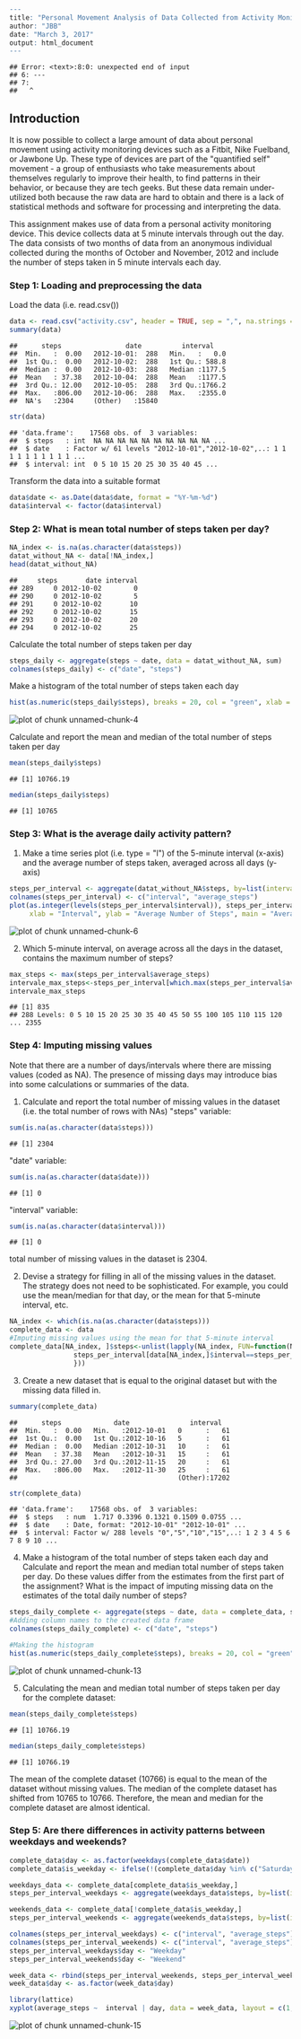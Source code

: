 

```r
---
title: "Personal Movement Analysis of Data Collected from Activity Monitoring Devices"
author: "JBB"
date: "March 3, 2017"
output: html_document
---
```

```
## Error: <text>:8:0: unexpected end of input
## 6: ---
## 7: 
##   ^
```


## Introduction

It is now possible to collect a large amount of data about personal movement using activity monitoring devices such as a Fitbit, Nike Fuelband, or Jawbone Up. These type of devices are part of the "quantified self" movement - a group of enthusiasts who take measurements about themselves regularly to improve their health, to find patterns in their behavior, or because they are tech geeks. But these data remain under-utilized both because the raw data are hard to obtain and there is a lack of statistical methods and software for processing and interpreting the data.

This assignment makes use of data from a personal activity monitoring device. This device collects data at 5 minute intervals through out the day. The data consists of two months of data from an anonymous individual collected during the months of October and November, 2012 and include the number of steps taken in 5 minute intervals each day.

### Step 1: Loading and preprocessing the data

Load the data (i.e. read.csv())

```r
data <- read.csv("activity.csv", header = TRUE, sep = ",", na.strings = "NA")
summary(data)
```

```
##      steps                date          interval     
##  Min.   :  0.00   2012-10-01:  288   Min.   :   0.0  
##  1st Qu.:  0.00   2012-10-02:  288   1st Qu.: 588.8  
##  Median :  0.00   2012-10-03:  288   Median :1177.5  
##  Mean   : 37.38   2012-10-04:  288   Mean   :1177.5  
##  3rd Qu.: 12.00   2012-10-05:  288   3rd Qu.:1766.2  
##  Max.   :806.00   2012-10-06:  288   Max.   :2355.0  
##  NA's   :2304     (Other)   :15840
```

```r
str(data)
```

```
## 'data.frame':	17568 obs. of  3 variables:
##  $ steps   : int  NA NA NA NA NA NA NA NA NA NA ...
##  $ date    : Factor w/ 61 levels "2012-10-01","2012-10-02",..: 1 1 1 1 1 1 1 1 1 1 ...
##  $ interval: int  0 5 10 15 20 25 30 35 40 45 ...
```

Transform the data into a suitable format  

```r
data$date <- as.Date(data$date, format = "%Y-%m-%d")
data$interval <- factor(data$interval)
```


### Step 2: What is mean total number of steps taken per day?

```r
NA_index <- is.na(as.character(data$steps))
datat_without_NA <- data[!NA_index,]
head(datat_without_NA)
```

```
##     steps       date interval
## 289     0 2012-10-02        0
## 290     0 2012-10-02        5
## 291     0 2012-10-02       10
## 292     0 2012-10-02       15
## 293     0 2012-10-02       20
## 294     0 2012-10-02       25
```

Calculate the total number of steps taken per day

```r
steps_daily <- aggregate(steps ~ date, data = datat_without_NA, sum)
colnames(steps_daily) <- c("date", "steps")
```

Make a histogram of the total number of steps taken each day

```r
hist(as.numeric(steps_daily$steps), breaks = 20, col = "green", xlab = "No. of Steps", main= "Total number of steps per day")
```

![plot of chunk unnamed-chunk-4](figure/unnamed-chunk-4-1.png)

Calculate and report the mean and median of the total number of steps taken per day

```r
mean(steps_daily$steps)
```

```
## [1] 10766.19
```

```r
median(steps_daily$steps)
```

```
## [1] 10765
```

### Step 3: What is the average daily activity pattern?

1. Make a time series plot (i.e. type = "l") of the 5-minute interval (x-axis) and the average number of steps taken, averaged across all days (y-axis)

```r
steps_per_interval <- aggregate(datat_without_NA$steps, by=list(interval=datat_without_NA$interval), FUN=mean)
colnames(steps_per_interval) <- c("interval", "average_steps")
plot(as.integer(levels(steps_per_interval$interval)), steps_per_interval$average_steps, type="l",
     xlab = "Interval", ylab = "Average Number of Steps", main = "Average Daily Activity Pattern",  col ="green")
```

![plot of chunk unnamed-chunk-6](figure/unnamed-chunk-6-1.png)

2. Which 5-minute interval, on average across all the days in the dataset, contains the maximum number of steps?

```r
max_steps <- max(steps_per_interval$average_steps)
intervale_max_steps<-steps_per_interval[which.max(steps_per_interval$average_steps),]$interval
intervale_max_steps
```

```
## [1] 835
## 288 Levels: 0 5 10 15 20 25 30 35 40 45 50 55 100 105 110 115 120 ... 2355
```

### Step 4: Imputing missing values
Note that there are a number of days/intervals where there are missing values (coded as NA). The presence of missing days may introduce bias into some calculations or summaries of the data.

1. Calculate and report the total number of missing values in the dataset (i.e. the total number of rows with NAs)
 "steps" variable:

```r
sum(is.na(as.character(data$steps)))
```

```
## [1] 2304
```

 "date" variable:

```r
sum(is.na(as.character(data$date)))
```

```
## [1] 0
```

 "interval" variable:

```r
sum(is.na(as.character(data$interval)))
```

```
## [1] 0
```

total number of missing values in the dataset is 2304.

2. Devise a strategy for filling in all of the missing values in the dataset. The strategy does not need to be sophisticated. For example, you could use the mean/median for that day, or the mean for that 5-minute interval, etc.

```r
NA_index <- which(is.na(as.character(data$steps)))
complete_data <- data
#Imputing missing values using the mean for that 5-minute interval
complete_data[NA_index, ]$steps<-unlist(lapply(NA_index, FUN=function(NA_index){
                steps_per_interval[data[NA_index,]$interval==steps_per_interval$interval,]$average_steps
                }))
```

3. Create a new dataset that is equal to the original dataset but with the missing data filled in.

```r
summary(complete_data)
```

```
##      steps             date               interval    
##  Min.   :  0.00   Min.   :2012-10-01   0      :   61  
##  1st Qu.:  0.00   1st Qu.:2012-10-16   5      :   61  
##  Median :  0.00   Median :2012-10-31   10     :   61  
##  Mean   : 37.38   Mean   :2012-10-31   15     :   61  
##  3rd Qu.: 27.00   3rd Qu.:2012-11-15   20     :   61  
##  Max.   :806.00   Max.   :2012-11-30   25     :   61  
##                                        (Other):17202
```

```r
str(complete_data)
```

```
## 'data.frame':	17568 obs. of  3 variables:
##  $ steps   : num  1.717 0.3396 0.1321 0.1509 0.0755 ...
##  $ date    : Date, format: "2012-10-01" "2012-10-01" ...
##  $ interval: Factor w/ 288 levels "0","5","10","15",..: 1 2 3 4 5 6 7 8 9 10 ...
```

4. Make a histogram of the total number of steps taken each day and Calculate and report the mean and median total number of steps taken per day. Do these values differ from the estimates from the first part of the assignment? What is the impact of imputing missing data on the estimates of the total daily number of steps?

```r
steps_daily_complete <- aggregate(steps ~ date, data = complete_data, sum)
#Adding column names to the created data frame
colnames(steps_daily_complete) <- c("date", "steps")

#Making the histogram
hist(as.numeric(steps_daily_complete$steps), breaks = 20, col = "green", xlab = "Number of Steps", main= "Total number of steps per day")
```

![plot of chunk unnamed-chunk-13](figure/unnamed-chunk-13-1.png)

5. Calculating the mean and median total number of steps taken per day for the complete dataset:

```r
mean(steps_daily_complete$steps)
```

```
## [1] 10766.19
```

```r
median(steps_daily_complete$steps)
```

```
## [1] 10766.19
```

The mean of the complete dataset (10766) is equal to the mean of the dataset without missing values. The median of the complete dataset has shifted from 10765 to 10766. Therefore, the mean and median for the complete dataset are almost identical.

### Step 5: Are there differences in activity patterns between weekdays and weekends?

```r
complete_data$day <- as.factor(weekdays(complete_data$date))
complete_data$is_weekday <- ifelse(!(complete_data$day %in% c("Saturday","Sunday")), TRUE, FALSE) 

weekdays_data <- complete_data[complete_data$is_weekday,]
steps_per_interval_weekdays <- aggregate(weekdays_data$steps, by=list(interval=weekdays_data$interval), FUN=mean)

weekends_data <- complete_data[!complete_data$is_weekday,]
steps_per_interval_weekends <- aggregate(weekends_data$steps, by=list(interval=weekends_data$interval), FUN=mean)

colnames(steps_per_interval_weekdays) <- c("interval", "average_steps")
colnames(steps_per_interval_weekends) <- c("interval", "average_steps")
steps_per_interval_weekdays$day <- "Weekday"
steps_per_interval_weekends$day <- "Weekend"

week_data <- rbind(steps_per_interval_weekends, steps_per_interval_weekdays)
week_data$day <- as.factor(week_data$day)

library(lattice)
xyplot(average_steps ~  interval | day, data = week_data, layout = c(1,2), type ="l", ylab="No. of Steps")
```

![plot of chunk unnamed-chunk-15](figure/unnamed-chunk-15-1.png)
```

